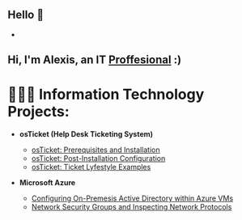 ## Hello 👋 
-
## Hi, I'm Alexis, an IT [Proffesional](https://www.linkedin.com/in/alexis-a-59b032139/) :)


# 👩🏽‍💻 Information Technology Projects:

* **osTicket (Help Desk Ticketing System)**
  * [osTicket: Prerequisites and Installation](https://github.com/alexisali95/osticket.prereqs)
  * [osTicket: Post-Installation Configuration](https://github.com/alexisali95/osticket.postconfig)
  * [osTicket: Ticket Lyfestyle Examples](https://github.com/alexisali95/osticket.lifecycle)
 
* **Microsoft Azure**
  * [Configuring On-Premesis Active Directory within Azure VMs](https://github.com/alexisali95/azure.on-premesis)
  * [Network Security Groups and Inspecting Network Protocols](https://github.com/alexisali95/network.protocols)
